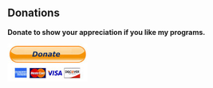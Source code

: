 ## Donations

**Donate to show your appreciation if you like my programs.**

[![Donate](../images/donate.jpg)](https://albar965.github.io/donate.html)

